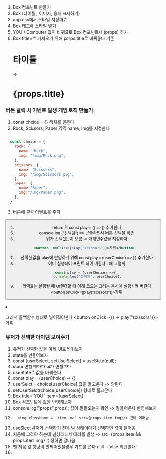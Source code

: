 1. Box 컴포넌트 만들기
2. Box (타이틀 , 이미지, 승패 표시하기)
3. app.css에서 스타일 지정하기
4. Box 태그에 스타일 넣기 
5. YOU /  Computer 값이 바뀌므로 Box 컴포넌트에 (props) 추가
6. Box title="" 가져오기 위해 porps.title로 바꿔준다
    기존 <h1>타이틀</h1>  ->  <h1>{props.title}</h1>

### 버튼 클릭 시 이벤트 발생 게임 로직 만들기
1. const choice = {} 객체를 만든다
2. Rock, Scissors, Paper 각각 name, img를 지정한다

```jsx

  const choice = {
    rock: {
      name: "Rock",
      img: "/img/Rock.png",
    },
    scissors: {
      name: "Scissors",
      img: "/img/Scissors.png",
    },
    paper: {
      name:"Paper",
      img:"/img/Paper.png",
    },
  }

```

3. 버튼에 클릭 이벤트를 주자 
<button onClick={play}>

4. return 위 const play = () => {} 추가한다
5. console.log ("선택됨") => 콘솔확인시 버튼 선택을 확인
6. 뭐가 선택됬는지 모름 -> 매개변수값을 지정하자
```jsx
 <button  onClick={play("scissors")}>가위</button>
```
7. 선택한 값을 play에 반영하기 위해 const play = (userChoice) => { } 추가한다
8. 이미 실행되어 프린트 되어 버린다.. 왜 그럴까
```jsx
  const play = (userChoice) =>{
    console.log("선택됨", userChoice);

```
9. 리액트는 실행될 때 UI렌더할 떄 아래 코드는 그리는 동시에 실행시켜 버린다
<button onClick={play("scissors")}>가위</button>

10. 그래서 콜백함수 형태로 넣어줘야한다
<button onClick={() => play("scissors")}>가위</button>

### 유저가 선택한 아이템 보여주기
1. 유저가 선택한 값을 이제 UI로 띄워보자
2. state를 만들어보자
3.   const [userSelect, setUserSelect] = useState(null); 
4. state 변할 때마다 ui가 변할거다
5. useState로 값을 바꿔준다
6. const play = (userChoice) => {} 
7. userSelct = choice[userChoice] 값을 들고온다 -> 안된다
8. setUserSelct(choice[userChoice]) 형태로 들고온다
9. Box title="YOU" item={userSelect} 
9. Box 컴포넌트에 값을 반영해보자
10.    console.log("props",props); 값이 잘들오는지 확인 -> 잘들어온다 반영해보자
11.       <img className = 'item-img' src={props.item.img}/> 근데 에러남
12. useSlect 유저가 선택하기 전에 널 상태이다가 선택하면 값이 들어옴
13. 처음에 그려야 하는데 널상태라서 에러를 발생 -> src={props.item && props.item.img} 수정하면 잘나옴
14. 맨 처음 값 셋팅이 안되어있을경우 가드를 쓴다 null - false 리턴한다
15. 

